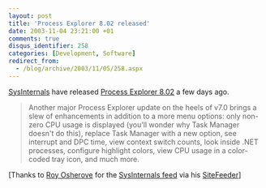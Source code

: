```yaml
---
layout: post
title: 'Process Explorer 8.02 released'
date: 2003-11-04 23:21:00 +01
comments: true
disqus_identifier: 258
categories: [Development, Software]
redirect_from:
  - /blog/archive/2003/11/05/258.aspx
---
```


[SysInternals](http://www.sysinternals.com/) have released [Process Explorer 8.02](http://www.sysinternals.com/ntw2k/freeware/procexp.shtml) a few days ago.

> Another major Process Explorer update on the heels of v7.0 brings a slew of enhancements in addition to a more menu options: only non-zero CPU usage is displayed (you'll wonder why Task Manager doesn't do this), replace Task Manager with a new option, see interrupt and DPC time, view context switch counts, look inside .NET processes, configure highlight colors, view CPU usage in a color-coded tray icon, and much more.

[Thanks to [Roy Osherove](http://weblogs.asp.net/rosherove) for the [SysInternals feed](http://royo.is-a-geek.com/sitefeeder/GetFeed.aspx?FeedId=30) via his [SiteFeeder](http://royo.is-a-geek.com/sitefeeder/)]

